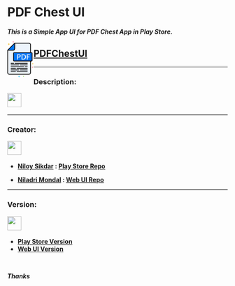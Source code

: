 # PDF Chest UI

**_This is a Simple App UI for PDF Chest App in Play Store._**

<img align="left" width="60" alt="PDF Chest UI" src="./img/logo-light.png" />

## [PDFChestUI](https://pdfchest.netlify.app/)

<hr/>

### Description:

<img height="32" width="32" src="https://unpkg.com/simple-icons@v4/icons/stackbit.svg" />

<hr/>

### Creator:

<img height="32" width="32" src="https://unpkg.com/simple-icons@v4/icons/codio.svg" />

-   **[Niloy Sikdar](https://github.com/niloysikdar) : [Play Store Repo](https://github.com/niloysikdar/PdfChest)**

-   **[Niladri Mondal](https://github.com/imniladri) : [Web UI Repo](https://github.com/imniladri/PDFChestUI)**

<hr/>

### Version:

<img height="32" width="32" src="https://unpkg.com/simple-icons@v4/icons/v.svg" />

-   **[Play Store Version](https://play.google.com/store/apps/details?id=com.pdfchest.android)**
-   **[Web UI Version](https://imniladri.github.io/PDFChestUI/)**

<br/>

**_Thanks_**
